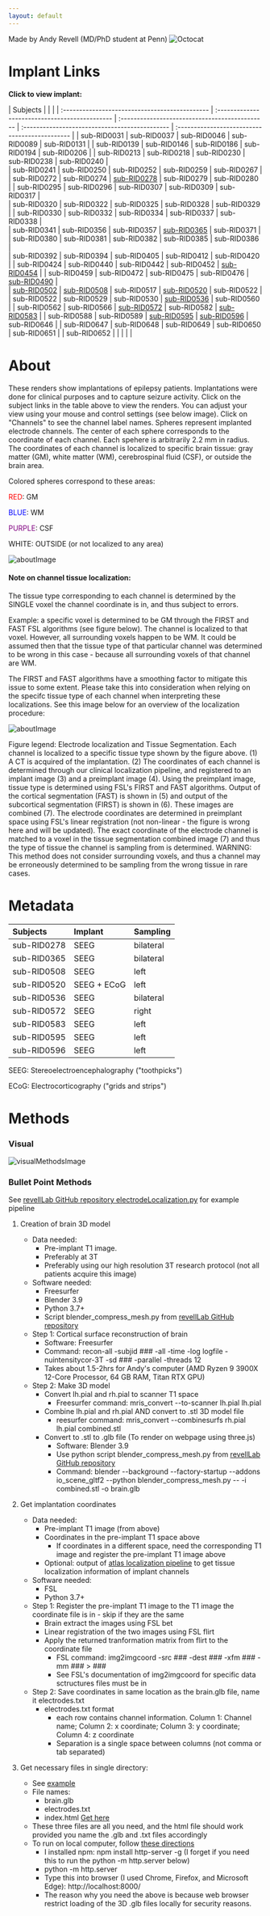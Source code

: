 ```yaml
---
layout: default
---
```


Made by Andy Revell (MD/PhD student at Penn)    ![Octocat](https://github.githubassets.com/images/icons/emoji/octocat.png)


# Implant Links

**Click to view implant:**


| Subjects                                        |                                                 |                                                 |
| :---------------------------------------------  | :---------------------------------------------  | :---------------------------------------------  | :---------------------------------------------  | :---------------------------------------------  |
| sub-RID0031                                     | sub-RID0037                                     | sub-RID0046                                     | sub-RID0089                                     | sub-RID0131                                     |
| sub-RID0139                                     | sub-RID0146                                     | sub-RID0186                                     | sub-RID0194                                     | sub-RID0206                                     |
| sub-RID0213                                     | sub-RID0218                                     | sub-RID0230                                     | sub-RID0238                                     | sub-RID0240                                     |              
| sub-RID0241                                     | sub-RID0250                                     | sub-RID0252                                     | sub-RID0259                                     | sub-RID0267                                     |
| sub-RID0272                                     | sub-RID0274                                     | [sub-RID0278](./renders/sub-RID0278/index.html) | sub-RID0279                                     | sub-RID0280                                     |
| sub-RID0295                                     | sub-RID0296                                     | sub-RID0307                                     | sub-RID0309                                     | sub-RID0317                                     |      
| sub-RID0320                                     | sub-RID0322                                     | sub-RID0325                                     | sub-RID0328                                     | sub-RID0329                                     | 
| sub-RID0330                                     | sub-RID0332                                     | sub-RID0334                                     | sub-RID0337                                     | sub-RID0338                                     |    
| sub-RID0341                                     | sub-RID0356                                     | sub-RID0357                                     | [sub-RID0365](./renders/sub-RID0365/index.html) | sub-RID0371                                     |     
| sub-RID0380                                     | sub-RID0381                                     | sub-RID0382                                     | sub-RID0385                                     | sub-RID0386                                     |  
| sub-RID0392                                     | sub-RID0394                                     | sub-RID0405                                     | sub-RID0412                                     | sub-RID0420                                     | 
| sub-RID0424                                     | sub-RID0440                                     | sub-RID0442                                     | sub-RID0452                                     | [sub-RID0454](./renders/sub-RID0464/index.html) | 
| sub-RID0459                                     | sub-RID0472                                     | sub-RID0475                                     | sub-RID0476                                     | [sub-RID0490](./renders/sub-RID0490/index.html) |    
| [sub-RID0502](./renders/sub-RID0502/index.html) | [sub-RID0508](./renders/sub-RID0508/index.html) | sub-RID0517                                     | [sub-RID0520](./renders/sub-RID0520/index.html) | sub-RID0522                                     |
| sub-RID0522                                     | sub-RID0529                                     | sub-RID0530                                     | [sub-RID0536](./renders/sub-RID0536/index.html) | sub-RID0560                                     |
| sub-RID0562                                     | sub-RID0566                                     | [sub-RID0572](./renders/sub-RID0572/index.html) | sub-RID0582                                     | [sub-RID0583](./renders/sub-RID0583/index.html) |
| sub-RID0588                                     | sub-RID0589                                     | [sub-RID0595](./renders/sub-RID0595/index.html) | [sub-RID0596](./renders/sub-RID0596/index.html) | sub-RID0646                                     |
| sub-RID0647                                     | sub-RID0648                                     | sub-RID0649                                     | sub-RID0650                                     | sub-RID0651                                     |
| sub-RID0652                                     |                                                 |                                                 |                                                 |                                                 |







# About

These renders show implantations of epilepsy patients. Implantations were done for clinical purposes and to capture seizure activity. Click on the subject links in the table above to view the renders. You can adjust your view using your mouse and control settings (see below image). Click on "Channels" to see the channel label names. Spheres represent implanted electrode channels. The center of each sphere corresponds to the coordinate of each channel. Each spehere is arbitrarily 2.2 mm in radius. The coordinates of each channel is localized to specific brain tissue: gray matter (GM), white matter (WM), cerebrospinal fluid (CSF), or outside the brain area. 

Colored spheres correspond to these areas:

<span style="color:red">RED</span>: GM

<span style="color:blue">BLUE</span>: WM

<span style="color:purple">PURPLE</span>: CSF

WHITE: OUTSIDE (or not localized to any area)
 

![aboutImage](./pics/about.png)





#### Note on channel tissue localization:
The tissue type corresponding to each channel is determined by the SINGLE voxel the channel coordinate is in, and thus subject to errors.

Example: a specific voxel is determined to be GM through the FIRST and FAST FSL algorithms (see figure below). The channel is localized to that voxel. However, all surrounding voxels happen to be WM. It could be assumed then that the tissue type of that particular channel was determined to be wrong in this case - because all surrounding voxels of that channel are WM. 

The FIRST and FAST algorithms have a smoothing factor to mitigate this issue to some extent. Please take this into consideration when relying on the specifc tissue type of each channel when interpreting these localizations. See this image below for an overview of the localization procedure: 

![aboutImage](./pics/localization_v01.png)

Figure legend: Electrode localization and Tissue Segmentation. Each channel is localized to a specific tissue type shown by the figure above. (1) A CT is acquired of the implantation. (2) The coordinates of each channel is determined through our clinical localization pipeline, and registered to an implant image (3) and a preimplant image (4). Using the preimplant image, tissue type is determined using FSL's FIRST and FAST algorithms. Output of the cortical segmentation (FAST) is shown in (5) and output of the subcortical segmentation (FIRST) is shown in (6). These images are combined (7). The electrode coordinates are determined in preimplant space using FSL's linear registration (not non-linear - the figure is wrong here and will be updated). The exact coordinate of the electrode channel is matched to a voxel in the tissue segmentation combined image (7) and thus the type of tissue the channel is sampling from is determined. WARNING: This method does not consider surrounding voxels, and thus a channel may be erroneously determined to be sampling from the wrong tissue in rare cases.


# Metadata


| Subjects    | Implant        |  Sampling  |                                
| :---------- | :---------- | :--------- | 
| sub-RID0278 | SEEG        | bilateral  |
| sub-RID0365 | SEEG        | bilateral  |
| sub-RID0508 | SEEG        | left       |
| sub-RID0520 | SEEG + ECoG | left       |                                  
| sub-RID0536 | SEEG        | bilateral  |
| sub-RID0572 | SEEG        | right      |
| sub-RID0583 | SEEG        | left       | 
| sub-RID0595 | SEEG        | left       |
| sub-RID0596 | SEEG        | left       |


SEEG: Stereoelectroencephalography ("toothpicks")

ECoG: Electrocorticography ("grids and strips")







# Methods






### Visual

![visualMethodsImage](./pics/visualMethods.png)






### Bullet Point Methods

See [revellLab GitHub repository electrodeLocalization.py](https://github.com/andyrevell/revellLab/blob/main/packages/imaging/electrodeLocalization/electrodeLocalization.py) for example pipeline

1. Creation of brain 3D model
	- Data needed:
		- Pre-implant T1 image. 
		- Preferably at 3T
		- Preferably using our high resolution 3T research protocol (not all patients acquire this image)
	- Software needed:
		- Freesurfer
		- Blender 3.9
		- Python 3.7+
		- Script blender_compress_mesh.py from [revellLab GitHub repository](https://github.com/andyrevell/revellLab)
	- Step 1: Cortical surface reconstruction of brain 
		- Software: Freesurfer
		- Command: recon-all -subjid ### -all -time -log logfile -nuintensitycor-3T -sd ### -parallel -threads 12
		- Takes about 1.5-2hrs for Andy's computer (AMD Ryzen 9 3900X 12-Core Processor, 64 GB RAM, Titan RTX GPU)
	- Step 2: Make 3D model
		- Convert lh.pial and rh.pial to scanner T1 space
			- Freesurfer command: mris_convert --to-scanner lh.pial lh.pial
		- Combine lh.pial and rh.pial AND convert to .stl 3D model file
			- reesurfer command: mris_convert --combinesurfs rh.pial lh.pial combined.stl
		- Convert to .stl to .glb file (To render on webpage using three.js)
			- Software: Blender 3.9
			- Use python script blender_compress_mesh.py from [revellLab GitHub repository](https://github.com/andyrevell/revellLab/blob/main/packages/imaging/electrodeLocalization/blender_compress_mesh.py)
			- Command: blender --background --factory-startup --addons io_scene_gltf2 --python blender_compress_mesh.py -- -i combined.stl -o brain.glb
			
2. Get implantation coordinates
	- Data needed:
		- Pre-implant T1 image (from above)
		- Coordinates in the pre-implant T1 space above
			- If coordinates in a different space, need the corresponding T1 image and register the pre-implant T1 image above
		- Optional: output of [atlas localization pipeline](https://github.com/andyrevell/revellLab/blob/main/packages/atlasLocalization/atlasLocalization.py) to get tissue localization information of implant channels
	- Software needed:
		- FSL
		- Python 3.7+
	- Step 1: Register the pre-implant T1 image to the T1 image the coordinate file is in - skip if they are the same
		- Brain extract the images using FSL bet
		- Linear registration of the two images using FSL flirt
		- Apply the returned tranformation matrix from flirt to the coordinate file
			- FSL command: img2imgcoord -src ### -dest ### -xfm ### -mm ### > ###
			- See FSL's documentation of img2imgcoord for specific data sctructures files must be in
	- Step 2: Save coordinates in same location as the brain.glb file, name it electrodes.txt
		- electrodes.txt format
			- each row contains channel information. Column 1: Channel name; Column 2: x coordinate; Column 3: y coordinate; Column 4: z coordinate
			- Separation is a single space between columns (not comma or tab separated)
3. Get necessary files in single directory:
	- See [example](https://github.com/andyrevell/implantRenders/tree/main/renders/sub-RID0278) 
	- File names:
		- brain.glb
		- electrodes.txt
		- index.html [Get here]( https://github.com/andyrevell/revellLab/blob/main/tools/threejs/index.html)  
	- These three files are all you need, and the html file should work provided you name the .glb and .txt files accordingly
	- To run on local computer, follow [these directions](https://threejs.org/docs/#manual/en/introduction/How-to-run-things-locally) 
		- I installed npm: npm install http-server -g (I forget if you need this to run the python -m http.server below)
		- python -m http.server
		- Type this into browser (I used Chrome, Firefox, and Microsoft Edge): http://localhost:8000/
		- The reason why you need the above is because web browser restrict loading of the 3D .glb files locally for security reasons.
				
			
			
			
			
			
			
			
			
			
			
			
			
			
			
			
			
			
			
			
